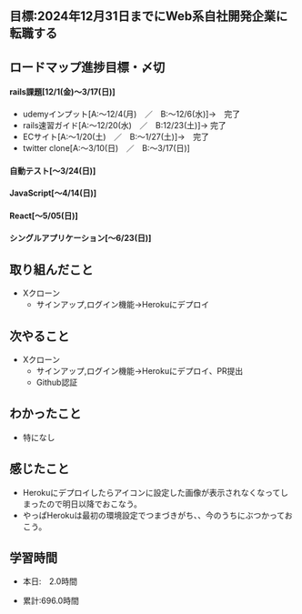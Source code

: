 ## 目標:2024年12月31日までにWeb系自社開発企業に転職する

## ロードマップ進捗目標・〆切
#### rails課題[12/1(金)～3/17(日)]
* udemyインプット[A:～12/4(月)　／　B:～12/6(水)]→　完了
* rails速習ガイド[A:～12/20(水)　／　B:12/23(土)]→  完了
* ECサイト[A:～1/20(土)　／　B:～1/27(土)]→　完了
* twitter clone[A:～3/10(日)　／　B:～3/17(日)]

#### 自動テスト[～3/24(日)]
#### JavaScript[～4/14(日)]
#### React[～5/05(日)]
#### シングルアプリケーション[～6/23(日)]


## 取り組んだこと
- Xクローン
  - サインアップ,ログイン機能→Herokuにデプロイ


## 次やること
- Xクローン
  - サインアップ,ログイン機能→Herokuにデプロイ、PR提出
  - Github認証
  
## わかったこと
* 特になし
## 感じたこと
* Herokuにデプロイしたらアイコンに設定した画像が表示されなくなってしまったので明日以降でおこなう。
* やっぱHerokuは最初の環境設定でつまづきがち、、今のうちにぶつかっておこう。


## 学習時間
- 本日:　2.0時間

- 累計:696.0時間

